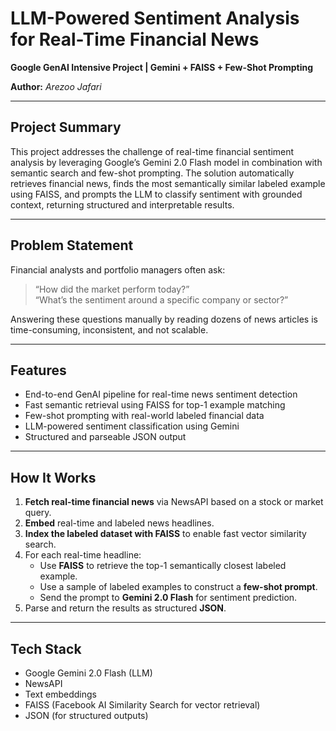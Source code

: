 # LLM-Powered Sentiment Analysis for Real-Time Financial News  
**Google GenAI Intensive Project | Gemini + FAISS + Few-Shot Prompting**

**Author:** *Arezoo Jafari*  

---

## Project Summary

This project addresses the challenge of real-time financial sentiment analysis by leveraging Google’s Gemini 2.0 Flash model in combination with semantic search and few-shot prompting. The solution automatically retrieves financial news, finds the most semantically similar labeled example using FAISS, and prompts the LLM to classify sentiment with grounded context, returning structured and interpretable results.

---

## Problem Statement

Financial analysts and portfolio managers often ask:

> “How did the market perform today?”  
> “What’s the sentiment around a specific company or sector?”

Answering these questions manually by reading dozens of news articles is time-consuming, inconsistent, and not scalable.

---

## Features

-  End-to-end GenAI pipeline for real-time news sentiment detection  
-  Fast semantic retrieval using FAISS for top-1 example matching  
-  Few-shot prompting with real-world labeled financial data  
-  LLM-powered sentiment classification using Gemini  
-  Structured and parseable JSON output

---

##  How It Works

1. **Fetch real-time financial news** via NewsAPI based on a stock or market query.
2. **Embed** real-time and labeled news headlines.
3. **Index the labeled dataset with FAISS** to enable fast vector similarity search.
4. For each real-time headline:
   - Use **FAISS** to retrieve the top-1 semantically closest labeled example.
   - Use a sample of labeled examples to construct a **few-shot prompt**.
   - Send the prompt to **Gemini 2.0 Flash** for sentiment prediction.
5. Parse and return the results as structured **JSON**.

---

## Tech Stack

-  Google Gemini 2.0 Flash (LLM)
-  NewsAPI
-  Text embeddings
-  FAISS (Facebook AI Similarity Search for vector retrieval)
-  JSON (for structured outputs)


